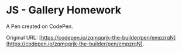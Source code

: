 # JS - Gallery Homework

A Pen created on CodePen.

Original URL: [https://codepen.io/zqmqqrjk-the-builder/pen/empzrqN](https://codepen.io/zqmqqrjk-the-builder/pen/empzrqN).

